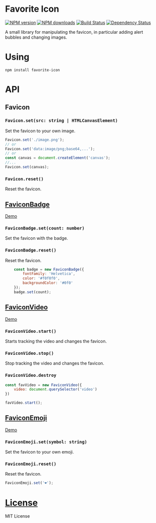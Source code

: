 Favorite Icon
=============

[![NPM version](https://img.shields.io/npm/v/favorite-icon.svg?style=flat)](https://www.npmjs.com/package/favorite-icon)
[![NPM downloads](https://img.shields.io/npm/dm/favorite-icon.svg?style=flat)](https://www.npmjs.com/package/favorite-icon)
[![Build Status](https://img.shields.io/travis/hcodes/favorite-icon.svg?style=flat)](https://travis-ci.org/hcodes/favorite-icon)
[![Dependency Status](https://img.shields.io/david/hcodes/favorite-icon.svg?style=flat)](https://david-dm.org/hcodes/favorite-icon)

A small library for manipulating the favicon, in particular adding alert bubbles and changing images.

# Using
`npm install favorite-icon`


# API

## Favicon

### `Favicon.set(src: string | HTMLCanvasElement)`
Set the favicon to your own image.

```js
Favicon.set('./image.png');
// or
Favicon.set('data:image/png;base64,...');
// or
const canvas = document.createElement('canvas');
//...
Favicon.set(canvas);
```

### `Favicon.reset()`
Reset the favicon.

## [FaviconBadge]()

[Demo](./examples/badge.html)

### `FaviconBadge.set(count: number)`
Set the favicon with the badge.

### `FaviconBadge.reset()`
Reset the favicon.

```js
    const badge = new FaviconBadge({
        fontFamily: 'Helvetica',
        color: '#f0f0f0',
        backgroundColor: '#0f0'
    });
    badge.set(count);
```

## [FaviconVideo](./examples/video.html)

[Demo](./examples/video.html)

### `FaviconVideo.start()`
Starts tracking the video and changes the favicon.

### `FaviconVideo.stop()`
Stop tracking the video and changes the favicon.

### `FaviconVideo.destroy`

```js
const favVideo = new FaviconVideo({
    video: document.querySelector('video')
})

favVideo.start();
```

## [FaviconEmoji](./examples/emoji.html)

[Demo](./examples/emoji.html)

### `FaviconEmoji.set(symbol: string)`
Set the favicon to your own emoji.

### `FaviconEmoji.reset()`
Reset the favicon.

```js
FaviconEmoji.set('❤️');
```

# [License](./LICENSE)
MIT License
